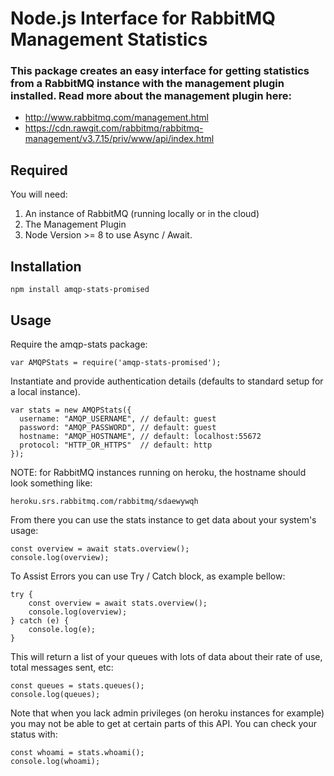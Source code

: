 # Node.js Interface for RabbitMQ Management Statistics

### This package creates an easy interface for getting statistics from a RabbitMQ instance with the management plugin installed. Read more about the management plugin here:

- http://www.rabbitmq.com/management.html
- https://cdn.rawgit.com/rabbitmq/rabbitmq-management/v3.7.15/priv/www/api/index.html

## Required

You will need:

1. An instance of RabbitMQ (running locally or in the cloud)
2. The Management Plugin
3. Node Version >= 8 to use Async / Await.

## Installation

    npm install amqp-stats-promised

## Usage

Require the amqp-stats package: 

    var AMQPStats = require('amqp-stats-promised');

Instantiate and provide authentication details (defaults to standard setup for a local instance). 

    var stats = new AMQPStats({
      username: "AMQP_USERNAME", // default: guest
      password: "AMQP_PASSWORD", // default: guest
      hostname: "AMQP_HOSTNAME", // default: localhost:55672
      protocol: "HTTP_OR_HTTPS"  // default: http
    });

NOTE: for RabbitMQ instances running on heroku, the hostname should look something like: 

    heroku.srs.rabbitmq.com/rabbitmq/sdaewywqh

From there you can use the stats instance to get data about your system's usage:

    const overview = await stats.overview();
    console.log(overview);

To Assist Errors you can use Try / Catch block, as example bellow:

    try {
        const overview = await stats.overview();
        console.log(overview);
    } catch (e) {
        console.log(e);
    }

This will return a list of your queues with lots of data about their rate of use, total messages sent, etc:

    const queues = stats.queues();
    console.log(queues);

Note that when you lack admin privileges (on heroku instances for example) you may not be able to get at certain parts of this API. You can check your status with:

    const whoami = stats.whoami();
    console.log(whoami);